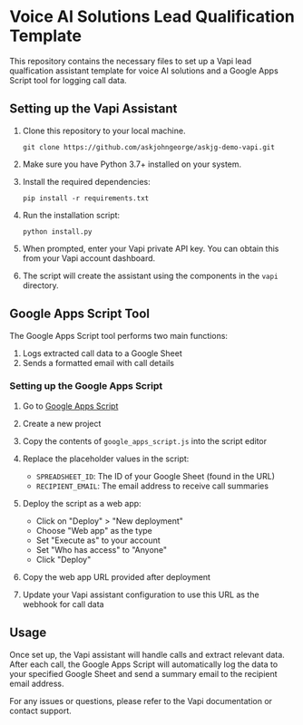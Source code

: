 # Voice AI Solutions Lead Qualification Template

This repository contains the necessary files to set up a Vapi lead qualfication assistant template for voice AI solutions and a Google Apps Script tool for logging call data.

## Setting up the Vapi Assistant

1. Clone this repository to your local machine.

   ```
   git clone https://github.com/askjohngeorge/askjg-demo-vapi.git
   ```

2. Make sure you have Python 3.7+ installed on your system.

3. Install the required dependencies:

   ```
   pip install -r requirements.txt
   ```

4. Run the installation script:

   ```
   python install.py
   ```

5. When prompted, enter your Vapi private API key. You can obtain this from your Vapi account dashboard.

6. The script will create the assistant using the components in the `vapi` directory.

## Google Apps Script Tool

The Google Apps Script tool performs two main functions:

1. Logs extracted call data to a Google Sheet
2. Sends a formatted email with call details

### Setting up the Google Apps Script

1. Go to [Google Apps Script](https://script.google.com/)

2. Create a new project

3. Copy the contents of `google_apps_script.js` into the script editor

4. Replace the placeholder values in the script:
   - `SPREADSHEET_ID`: The ID of your Google Sheet (found in the URL)
   - `RECIPIENT_EMAIL`: The email address to receive call summaries

5. Deploy the script as a web app:
   - Click on "Deploy" > "New deployment"
   - Choose "Web app" as the type
   - Set "Execute as" to your account
   - Set "Who has access" to "Anyone"
   - Click "Deploy"

6. Copy the web app URL provided after deployment

7. Update your Vapi assistant configuration to use this URL as the webhook for call data

## Usage

Once set up, the Vapi assistant will handle calls and extract relevant data. After each call, the Google Apps Script will automatically log the data to your specified Google Sheet and send a summary email to the recipient email address.

For any issues or questions, please refer to the Vapi documentation or contact support.